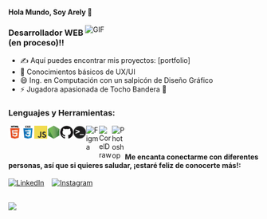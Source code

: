 #### Hola Mundo, Soy Arely  👋

 <img align="right" alt="GIF" src="https://github.com/arsentieva/arsentieva/blob/main/code.gif?raw=true" width="350" />

### Desarrollador WEB (en proceso)!!
- ✍ Aquí puedes encontrar mis proyectos: [portfolio]
- 🔭 Conocimientos básicos de UX/UI
- 😄 Ing. en Computación con un salpicón de Diseño Gráfico
- ⚡ Jugadora apasionada de Tocho Bandera 🏈

### Lenguajes y Herramientas:

<img align="left" alt="HTML5" width="26px" src="https://raw.githubusercontent.com/github/explore/80688e429a7d4ef2fca1e82350fe8e3517d3494d/topics/html/html.png" />
<img align="left" alt="CSS3" width="26px" src="https://raw.githubusercontent.com/github/explore/80688e429a7d4ef2fca1e82350fe8e3517d3494d/topics/css/css.png" />
<img align="left" alt="JavaScript" width="26px" src="https://raw.githubusercontent.com/github/explore/80688e429a7d4ef2fca1e82350fe8e3517d3494d/topics/javascript/javascript.png" />
<img align="left" alt="Node.js" width="26px" src="https://raw.githubusercontent.com/github/explore/80688e429a7d4ef2fca1e82350fe8e3517d3494d/topics/nodejs/nodejs.png" />
<img align="left" alt="GitHub" width="26px" src="https://raw.githubusercontent.com/github/explore/78df643247d429f6cc873026c0622819ad797942/topics/github/github.png" />
<img align="left" alt="Terminal" width="26px" src="https://raw.githubusercontent.com/github/explore/80688e429a7d4ef2fca1e82350fe8e3517d3494d/topics/terminal/terminal.png" />
<img align="left" alt="Figma" width="26px" src="https://avatars3.githubusercontent.com/u/5155369?s=200&v=4" />
<img align="left" alt="CorelDraw" width="26px" src="https://www.coreldraw.com/static/cdgs/product_content/cdgs/2019/boxshot-coreldraw-upgrade-program-2019.png" />
<img align="left" alt="Photoshop" width="26px" src="https://seeklogo.com/images/P/photoshop-2020-logo-37B02055A4-seeklogo.com.png" />

<br>
<br/>

#### Me encanta conectarme con diferentes personas, así que si quieres saludar, ¡estaré feliz de conocerte más!:

<div>
<a href="https://www.linkedin.com/in/malinaly-lesa/"> <img src="https://cdn.jsdelivr.net/npm/simple-icons@v3/icons/linkedin.svg" alt="LinkedIn" width="23px" /></a>
&nbsp;&nbsp;
<a href="https://www.instagram.com/maly_nueve/"> <img src="https://upload.wikimedia.org/wikipedia/commons/thumb/e/e7/Instagram_logo_2016.svg/1200px-Instagram_logo_2016.svg.png" alt="Instagram" width="23px" /></a>
 <br> </br>
</div>

![](https://visitor-badge.glitch.me/badge?page_id=Maly-LeSa.Maly-LeSa)
